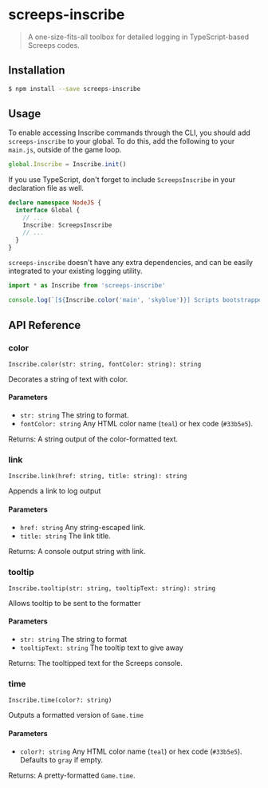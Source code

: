 # screeps-inscribe

> A one-size-fits-all toolbox for detailed logging in TypeScript-based Screeps codes.

## Installation

```bash
$ npm install --save screeps-inscribe
```

## Usage

To enable accessing Inscribe commands through the CLI, you should add `screeps-inscribe` to your global. To do this, add the following to your `main.js`, outside of the game loop.

```js
global.Inscribe = Inscribe.init()
```

If you use TypeScript, don't forget to include `ScreepsInscribe` in your declaration file as well.

```ts
declare namespace NodeJS {
  interface Global {
    // ...
    Inscribe: ScreepsInscribe
    // ...
  }
}
```

`screeps-inscribe` doesn't have any extra dependencies, and can be easily integrated to your existing logging utility.

```js
import * as Inscribe from 'screeps-inscribe'

console.log(`[${Inscribe.color('main', 'skyblue')}] Scripts bootstrapped`)
```

## API Reference

### color

`Inscribe.color(str: string, fontColor: string): string`

Decorates a string of text with color.

#### Parameters

- `str: string` The string to format.
- `fontColor: string` Any HTML color name (`teal`) or hex code (`#33b5e5`).

Returns: A string output of the color-formatted text.

### link

`Inscribe.link(href: string, title: string): string`

Appends a link to log output

#### Parameters

- `href: string` Any string-escaped link.
- `title: string` The link title.

Returns: A console output string with link.

### tooltip

`Inscribe.tooltip(str: string, tooltipText: string): string`

Allows tooltip to be sent to the formatter

#### Parameters

- `str: string` The string to format
- `tooltipText: string` The tooltip text to give away

Returns: The tooltipped text for the Screeps console.

### time

`Inscribe.time(color?: string)`

Outputs a formatted version of `Game.time`

#### Parameters

- `color?: string` Any HTML color name (`teal`) or hex code (`#33b5e5`). Defaults to `gray` if empty.

Returns: A pretty-formatted `Game.time`.
